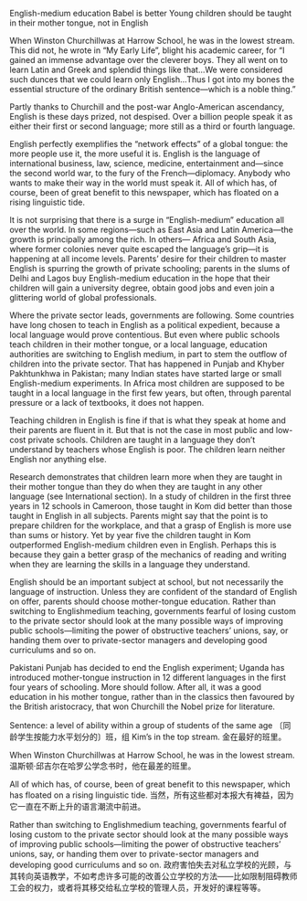 English-medium education
Babel is better
Young children should be taught in their mother tongue, not in English

When Winston Churchillwas at Harrow School, he was in the lowest stream. This did not, he wrote in “My Early Life”, blight his academic career, for “I gained an immense advantage over the cleverer boys. They all went on to learn Latin and Greek and splendid things like that...We were considered such dunces that we could learn only English...Thus I got into my bones the essential structure of the ordinary British sentence—which is a noble thing.”

Partly thanks to Churchill and the post-war Anglo-American ascendancy, English is these days prized, not despised. Over a billion people speak it as either their first or second language; more still as a third or fourth language.

English perfectly exemplifies the “network effects” of a global tongue: the more people use it, the more useful it is. English is the language of international business, law, science, medicine, entertainment and—since the second world war, to the fury of the French—diplomacy. Anybody who wants to make their way in the world must speak it. All of which has, of course, been of great benefit to this newspaper, which has floated on a rising linguistic tide.

It is not surprising that there is a surge in “English-medium” education all over the world. In some regions—such as East Asia and Latin America—the growth is principally among the rich. In others— Africa and South Asia, where former colonies never quite escaped the language’s grip—it is happening at all income levels. Parents’ desire for their children to master English is spurring the growth of private schooling; parents in the slums of Delhi and Lagos buy English-medium education in the hope that their children will gain a university degree, obtain good jobs and even join a glittering world of global professionals.

Where the private sector leads, governments are following. Some countries have long chosen to teach in English as a political expedient, because a local language would prove contentious. But even where public schools teach children in their mother tongue, or a local language, education authorities are switching to English medium, in part to stem the outflow of children into the private sector. That has happened in Punjab and Khyber Pakhtunkhwa in Pakistan; many Indian states have started large or small English-medium experiments. In Africa most children are supposed to be taught in a local language in the first few years, but often, through parental pressure or a lack of textbooks, it does not happen.

Teaching children in English is fine if that is what they speak at home and their parents are fluent in it. But that is not the case in most public and low-cost private schools. Children are taught in a language they don’t understand by teachers whose English is poor. The children learn neither English nor anything else.

Research demonstrates that children learn more when they are taught in their mother tongue than they do when they are taught in any other language (see International section). In a study of children in the first three years in 12 schools in Cameroon, those taught in Kom did better than those taught in English in all subjects. Parents might say that the point is to prepare children for the workplace, and that a grasp of English is more use than sums or history. Yet by year five the children taught in Kom outperformed English-medium children even in English. Perhaps this is because they gain a better grasp of the mechanics of reading and writing when they are learning the skills in a language they understand.

English should be an important subject at school, but not necessarily the language of instruction. Unless they are confident of the standard of English on offer, parents should choose mother-tongue education. Rather than switching to Englishmedium teaching, governments fearful of losing custom to the private sector should look at the many possible ways of improving public schools—limiting the power of obstructive teachers’ unions, say, or handing them over to private-sector managers and developing good curriculums and so on.

Pakistani Punjab has decided to end the English experiment; Uganda has introduced mother-tongue instruction in 12 different languages in the first four years of schooling. More should follow. After all, it was a good education in his mother tongue, rather than in the classics then favoured by the British aristocracy, that won Churchill the Nobel prize for literature.

Sentence:
a level of ability within a group of students of the same age
〔同龄学生按能力水平划分的〕班，组
Kim’s in the top stream. 金在最好的班里。

When Winston Churchillwas at Harrow School, he was in the lowest stream.
温斯顿·邱吉尔在哈罗公学念书时，他在最差的班里。

All of which has, of course, been of great benefit to this newspaper, which has floated on a rising linguistic tide.
当然，所有这些都对本报大有裨益，因为它一直在不断上升的语言潮流中前进。

Rather than switching to Englishmedium teaching, governments fearful of losing custom to the private sector should look at the many possible ways of improving public schools—limiting the power of obstructive teachers’ unions, say, or handing them over to private-sector managers and developing good curriculums and so on.
政府害怕失去对私立学校的光顾，与其转向英语教学，不如考虑许多可能的改善公立学校的方法——比如限制阻碍教师工会的权力，或者将其移交给私立学校的管理人员，开发好的课程等等。